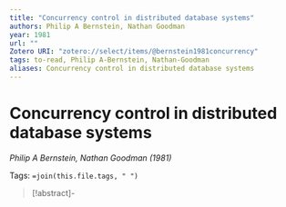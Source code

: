 ```yaml
---
title: "Concurrency control in distributed database systems"
authors: Philip A Bernstein, Nathan Goodman
year: 1981
url: ""
Zotero URI: "zotero://select/items/@bernstein1981concurrency"
tags: to-read, Philip A-Bernstein, Nathan-Goodman
aliases: Concurrency control in distributed database systems
---
```


# Concurrency control in distributed database systems  
_Philip A Bernstein, Nathan Goodman (1981)_

Tags: `=join(this.file.tags, " ")`

> [!abstract]-
> 


